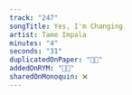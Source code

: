 ```yaml
---
track: "247"
songTitle: Yes, I'm Changing
artist: Tame Impala
minutes: "4"
seconds: "31"
duplicatedOnPaper: "👍🏻"
addedOnRYM: "👍🏻"
sharedOnMonoquin: ❌
---
```

